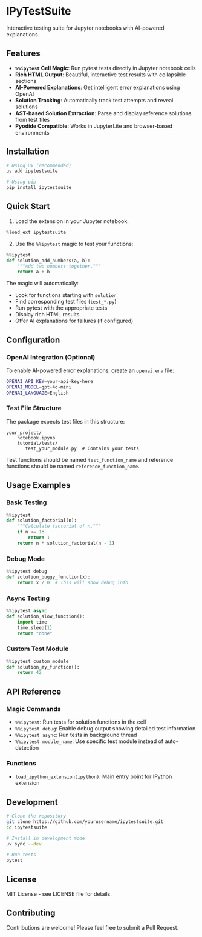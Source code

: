 # IPyTestSuite

Interactive testing suite for Jupyter notebooks with AI-powered explanations.

## Features

- **`%%ipytest` Cell Magic**: Run pytest tests directly in Jupyter notebook cells
- **Rich HTML Output**: Beautiful, interactive test results with collapsible sections
- **AI-Powered Explanations**: Get intelligent error explanations using OpenAI
- **Solution Tracking**: Automatically track test attempts and reveal solutions
- **AST-based Solution Extraction**: Parse and display reference solutions from test files
- **Pyodide Compatible**: Works in JupyterLite and browser-based environments

## Installation

```bash
# Using UV (recommended)
uv add ipytestsuite

# Using pip
pip install ipytestsuite
```

## Quick Start

1. Load the extension in your Jupyter notebook:

```python
%load_ext ipytestsuite
```

2. Use the `%%ipytest` magic to test your functions:

```python
%%ipytest
def solution_add_numbers(a, b):
    """Add two numbers together."""
    return a + b
```

The magic will automatically:
- Look for functions starting with `solution_`
- Find corresponding test files (`test_*.py`)
- Run pytest with the appropriate tests
- Display rich HTML results
- Offer AI explanations for failures (if configured)

## Configuration

### OpenAI Integration (Optional)

To enable AI-powered error explanations, create an `openai.env` file:

```bash
OPENAI_API_KEY=your-api-key-here
OPENAI_MODEL=gpt-4o-mini
OPENAI_LANGUAGE=English
```

### Test File Structure

The package expects test files in this structure:

```
your_project/
    notebook.ipynb
    tutorial/tests/
       test_your_module.py  # Contains your tests
```

Test functions should be named `test_function_name` and reference functions should be named `reference_function_name`.

## Usage Examples

### Basic Testing

```python
%%ipytest
def solution_factorial(n):
    """Calculate factorial of n."""
    if n <= 1:
        return 1
    return n * solution_factorial(n - 1)
```

### Debug Mode

```python
%%ipytest debug
def solution_buggy_function(x):
    return x / 0  # This will show debug info
```

### Async Testing

```python
%%ipytest async
def solution_slow_function():
    import time
    time.sleep(1)
    return "done"
```

### Custom Test Module

```python
%%ipytest custom_module
def solution_my_function():
    return 42
```

## API Reference

### Magic Commands

- `%%ipytest`: Run tests for solution functions in the cell
- `%%ipytest debug`: Enable debug output showing detailed test information
- `%%ipytest async`: Run tests in background thread
- `%%ipytest module_name`: Use specific test module instead of auto-detection

### Functions

- `load_ipython_extension(ipython)`: Main entry point for IPython extension

## Development

```bash
# Clone the repository
git clone https://github.com/yourusername/ipytestsuite.git
cd ipytestsuite

# Install in development mode
uv sync --dev

# Run tests
pytest
```

## License

MIT License - see LICENSE file for details.

## Contributing

Contributions are welcome! Please feel free to submit a Pull Request.
